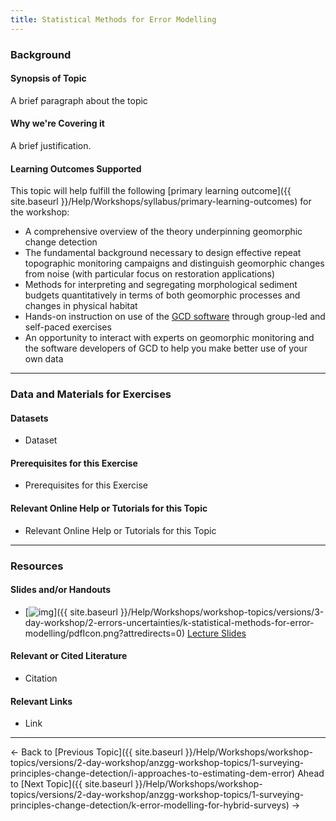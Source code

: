 ```yaml
---
title: Statistical Methods for Error Modelling
---
```


### Background

#### Synopsis of Topic

A brief paragraph about the topic

#### Why we're Covering it

A brief justification.

#### Learning Outcomes Supported

This topic will help fulfill the following [primary learning outcome]({{ site.baseurl }}/Help/Workshops/syllabus/primary-learning-outcomes) for the workshop:

- A comprehensive overview of the theory underpinning geomorphic change detection
- The fundamental background necessary to design effective repeat topographic monitoring campaigns and distinguish geomorphic changes from noise (with particular focus on restoration applications)
- Methods for interpreting and segregating morphological sediment budgets quantitatively in terms of both geomorphic processes and changes in physical habitat
- Hands-on instruction on use of the [GCD software](http://www.joewheaton.org/Home/research/software/GCD) through group-led and self-paced exercises
- An opportunity to interact with experts on geomorphic monitoring and the software developers of GCD to help you make better use of your own data

------

### Data and Materials for Exercises

#### Datasets

- Dataset

#### Prerequisites for this Exercise

- Prerequisites for this Exercise

#### Relevant Online Help or Tutorials for this Topic

- Relevant Online Help or Tutorials for this Topic

------

### Resources

#### Slides and/or Handouts

- [![img](http://gcdworkshop.joewheaton.org/_/rsrc/1429979629174/workshop-topics/versions/3-day-workshop/2-errors-uncertainties/k-statistical-methods-for-error-modelling/pdfIcon.png)]({{ site.baseurl }}/Help/Workshops/workshop-topics/versions/3-day-workshop/2-errors-uncertainties/k-statistical-methods-for-error-modelling/pdfIcon.png?attredirects=0) [Lecture Slides](http://etal.usu.edu/GCD/Workshop/2014/Lectures/N_SpatiallyVariableDEMError2.pdf)

#### Relevant or Cited Literature

- Citation

#### Relevant Links

- Link

------

← Back to [Previous Topic]({{ site.baseurl }}/Help/Workshops/workshop-topics/versions/2-day-workshop/anzgg-workshop-topics/1-surveying-principles-change-detection/i-approaches-to-estimating-dem-error)                Ahead to [Next Topic]({{ site.baseurl }}/Help/Workshops/workshop-topics/versions/2-day-workshop/anzgg-workshop-topics/1-surveying-principles-change-detection/k-error-modelling-for-hybrid-surveys)  →